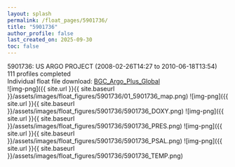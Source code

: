```yaml
---
layout: splash
permalink: /float_pages/5901736/
title: "5901736"
author_profile: false
last_created_on: 2025-09-30
toc: false
---
```

 
5901736: US ARGO PROJECT (2008-02-26T14:27 to 2010-06-18T13:54)\
111 profiles completed\
Individual float file download: [BGC_Argo_Plus_Global](https://ftp.soest.hawaii.edu/bgc_argo_plus/Individual_Floats/outliers_removed/5901736_Sprof_processed.nc)\
![img-png]({{ site.url }}{{ site.baseurl }}/assets/images/float_figures/5901736/01_5901736_map.png)
![img-png]({{ site.url }}{{ site.baseurl }}/assets/images/float_figures/5901736/5901736_DOXY.png)
![img-png]({{ site.url }}{{ site.baseurl }}/assets/images/float_figures/5901736/5901736_PRES.png)
![img-png]({{ site.url }}{{ site.baseurl }}/assets/images/float_figures/5901736/5901736_PSAL.png)
![img-png]({{ site.url }}{{ site.baseurl }}/assets/images/float_figures/5901736/5901736_TEMP.png)

